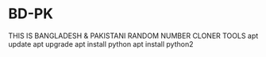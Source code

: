 # BD-PK
THIS IS BANGLADESH &amp; PAKISTANI RANDOM NUMBER CLONER TOOLS
apt update
apt upgrade
apt install python
apt install python2 
